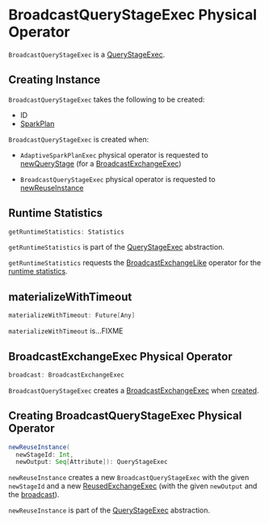 # BroadcastQueryStageExec Physical Operator

`BroadcastQueryStageExec` is a [QueryStageExec](QueryStageExec.md).

## Creating Instance

`BroadcastQueryStageExec` takes the following to be created:

* <span id="id"> ID
* <span id="plan"> [SparkPlan](../physical-operators/SparkPlan.md)

`BroadcastQueryStageExec` is created when:

* `AdaptiveSparkPlanExec` physical operator is requested to [newQueryStage](AdaptiveSparkPlanExec.md#newQueryStage) (for a [BroadcastExchangeExec](../physical-operators/BroadcastExchangeExec.md))

* `BroadcastQueryStageExec` physical operator is requested to [newReuseInstance](#newReuseInstance)

## <span id="getRuntimeStatistics"> Runtime Statistics

```scala
getRuntimeStatistics: Statistics
```

`getRuntimeStatistics` is part of the [QueryStageExec](QueryStageExec.md#getRuntimeStatistics) abstraction.

`getRuntimeStatistics` requests the [BroadcastExchangeLike](#broadcast) operator for the [runtime statistics](../physical-operators/BroadcastExchangeLike.md#runtimeStatistics).

## <span id="materializeWithTimeout"> materializeWithTimeout

```scala
materializeWithTimeout: Future[Any]
```

`materializeWithTimeout` is...FIXME

## <span id="broadcast"> BroadcastExchangeExec Physical Operator

```scala
broadcast: BroadcastExchangeExec
```

`BroadcastQueryStageExec` creates a [BroadcastExchangeExec](../physical-operators/BroadcastExchangeExec.md) when [created](#creating-instance).

## <span id="newReuseInstance"> Creating BroadcastQueryStageExec Physical Operator

```scala
newReuseInstance(
  newStageId: Int,
  newOutput: Seq[Attribute]): QueryStageExec
```

`newReuseInstance` creates a new `BroadcastQueryStageExec` with the given `newStageId` and a new [ReusedExchangeExec](../physical-operators/ReusedExchangeExec.md) (with the given `newOutput` and the [broadcast](#broadcast)).

`newReuseInstance` is part of the [QueryStageExec](QueryStageExec.md#newReuseInstance) abstraction.
